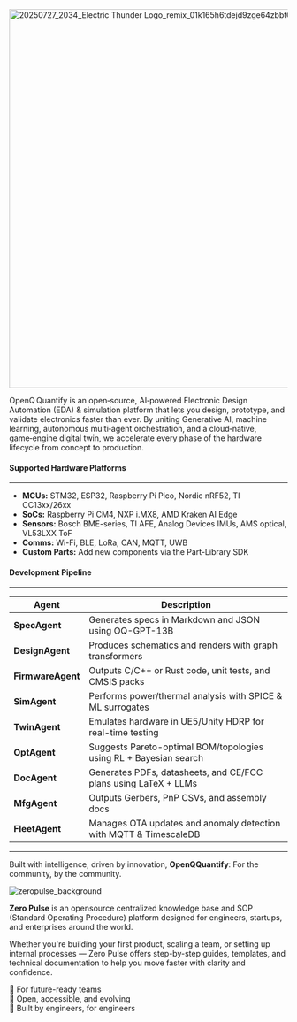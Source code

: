 <img width="1536" height="685" alt="20250727_2034_Electric Thunder Logo_remix_01k165h6tdejd9zge64zbbt0xs (1)" src="https://github.com/user-attachments/assets/5df88e7e-221c-4099-b71a-c09e7aa352bf" />

OpenQ Quantify is an open‑source, AI‑powered Electronic Design Automation (EDA) & simulation platform that lets you design, prototype, and validate electronics faster than ever. By uniting Generative AI, machine learning, autonomous multi‑agent orchestration, and a cloud‑native, game‑engine digital twin, we accelerate every phase of the hardware lifecycle from concept to production.



#### Supported Hardware Platforms

------

- **MCUs:** STM32, ESP32, Raspberry Pi Pico, Nordic nRF52, TI CC13xx/26xx  
- **SoCs:** Raspberry Pi CM4, NXP i.MX8, AMD Kraken AI Edge  
- **Sensors:** Bosch BME-series, TI AFE, Analog Devices IMUs, AMS optical, VL53LXX ToF  
- **Comms:** Wi-Fi, BLE, LoRa, CAN, MQTT, UWB  
- **Custom Parts:** Add new components via the Part-Library SDK  

#### Development Pipeline

------

| Agent        | Description                                                                 |
|--------------|-----------------------------------------------------------------------------|
| **SpecAgent**   | Generates specs in Markdown and JSON using OQ-GPT-13B                    |
| **DesignAgent** | Produces schematics and renders with graph transformers                  |
| **FirmwareAgent** | Outputs C/C++ or Rust code, unit tests, and CMSIS packs              |
| **SimAgent**    | Performs power/thermal analysis with SPICE & ML surrogates              |
| **TwinAgent**   | Emulates hardware in UE5/Unity HDRP for real-time testing                |
| **OptAgent**    | Suggests Pareto-optimal BOM/topologies using RL + Bayesian search        |
| **DocAgent**    | Generates PDFs, datasheets, and CE/FCC plans using LaTeX + LLMs          |
| **MfgAgent**    | Outputs Gerbers, PnP CSVs, and assembly docs                             |
| **FleetAgent**  | Manages OTA updates and anomaly detection with MQTT & TimescaleDB       |

------

Built with intelligence, driven by innovation, <b>OpenQQuantify</b>: For the community, by the community.

![zeropulse_background](https://github.com/user-attachments/assets/48b1c3e5-bac5-4f0c-ac94-91230d1e1441)

**Zero Pulse** is an opensource centralized knowledge base and SOP (Standard Operating Procedure) platform designed for engineers, startups, and enterprises around the world.

Whether you're building your first product, scaling a team, or setting up internal processes — Zero Pulse offers step-by-step guides, templates, and technical documentation to help you move faster with clarity and confidence.

🔹 For future-ready teams  
🔹 Open, accessible, and evolving  
🔹 Built by engineers, for engineers  
